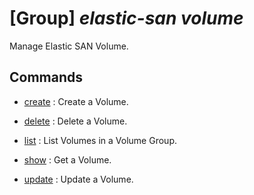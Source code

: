 # [Group] _elastic-san volume_

Manage Elastic SAN Volume.

## Commands

- [create](/Commands/elastic-san/volume/_create.md)
: Create a Volume.

- [delete](/Commands/elastic-san/volume/_delete.md)
: Delete a Volume.

- [list](/Commands/elastic-san/volume/_list.md)
: List Volumes in a Volume Group.

- [show](/Commands/elastic-san/volume/_show.md)
: Get a Volume.

- [update](/Commands/elastic-san/volume/_update.md)
: Update a Volume.
